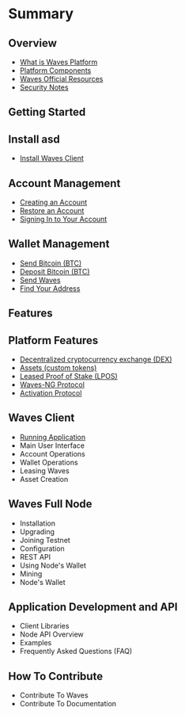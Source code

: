 # Summary

## Overview

* [What is Waves Platform](README.md)
* [Platform Components](platform-components.md)
* [Waves Official Resources ](waves-official-resources.md)
* [Security Notes](security-notes.md)

## Getting Started

## Install asd

* [Install Waves Client](waves-client/install-waves-client.md)

## Account Management

* [Creating an Account](getting-started/creating-account.md)
* [Restore an Account](getting-started/restoring-account-from-the-seed.md)
* [Signing In to Your Account](getting-started/signing-in-to-your-account.md)

## Wallet Management

* [Send Bitcoin \(BTC\)](wallet-management/send-bitcoin-btc.md)
* [Deposit Bitcoin \(BTC\)](wallet-management/deposit-bitcoin-btc.md)
* [Send Waves](wallet-management/send-waves.md)
* [Find Your Address](wallet-management/find-your-address.md)

## Features

## Platform Features

* [Decentralized cryptocurrency exchange \(DEX\)](decentralized-cryptocurrency-exchange-dex.md)
* [Assets \(custom tokens\)](assets-custom-tokens.md)
* [Leased Proof of Stake \(LPOS\)](leased-proof-of-stake-lpos.md)
* [Waves-NG Protocol](waves-ng-protocol.md)
* [Activation Protocol](activation-protocol.md)

## Waves Client

* [Running Application](waves-client/running-application.md)
* Main User Interface
* Account Operations
* Wallet Operations
* Leasing Waves
* Asset Creation

## Waves Full Node

* Installation
* Upgrading
* Joining Testnet
* Configuration
* REST API
* Using Node's Wallet
* Mining
* Node's Wallet

## Application Development and API

* Client Libraries
* Node API Overview
* Examples
* Frequently Asked Questions \(FAQ\)

## How To Contribute

* Contribute To Waves
* Contribute To Documentation

